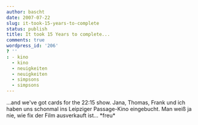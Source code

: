 ```yaml
---
author: bascht
date: 2007-07-22
slug: it-took-15-years-to-complete
status: publish
title: It took 15 Years to complete...
comments: true
wordpress_id: '206'
? ''
: - kino
  - kino
  - neuigkeiten
  - neuigkeiten
  - simpsons
  - simpsons
---
```


...and we've got cards for the 22:15 show. Jana, Thomas, Frank und
ich haben uns schonmal ins Leipziger Passage-Kino eingebucht. Man
weiß ja nie, wie fix der Film ausverkauft ist... \*freu\*


